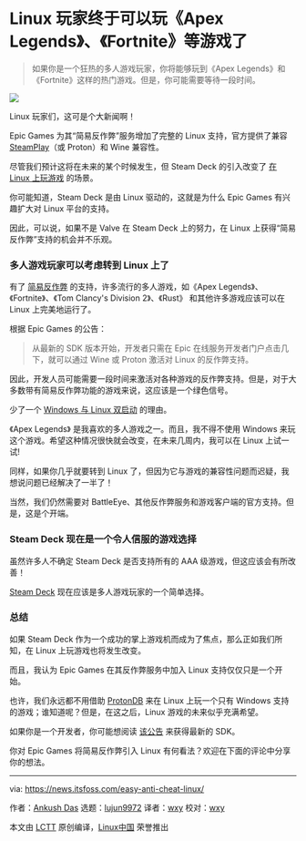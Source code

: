 [#]: subject: "Linux Gamers Can Finally Play Games like Apex Legends, Fortnite, Thanks to Easy Anti-Cheat Support"
[#]: via: "https://news.itsfoss.com/easy-anti-cheat-linux/"
[#]: author: "Ankush Das https://news.itsfoss.com/author/ankush/"
[#]: collector: "lujun9972"
[#]: translator: "wxy"
[#]: reviewer: "wxy"
[#]: publisher: " "
[#]: url: " "

Linux 玩家终于可以玩《Apex Legends》、《Fortnite》等游戏了
======

> 如果你是一个狂热的多人游戏玩家，你将能够玩到《Apex Legends》和《Fortnite》这样的热门游戏。但是，你可能需要等待一段时间。

![](https://i1.wp.com/news.itsfoss.com/wp-content/uploads/2021/09/easy-anti-cheat-linux.png?w=1200&ssl=1)

Linux 玩家们，这可是个大新闻啊！

Epic Games 为其“简易反作弊”服务增加了完整的 Linux 支持，官方提供了兼容 [SteamPlay][1]（或 Proton）和 Wine 兼容性。

尽管我们预计这将在未来的某个时候发生，但 Steam Deck 的引入改变了 [在 Linux 上玩游戏][2] 的场景。

你可能知道，Steam Deck 是由 Linux 驱动的，这就是为什么 Epic Games 有兴趣扩大对 Linux 平台的支持。

因此，可以说，如果不是 Valve 在 Steam Deck 上的努力，在 Linux 上获得“简易反作弊”支持的机会并不乐观。

### 多人游戏玩家可以考虑转到 Linux 上了

有了 [简易反作弊][3] 的支持，许多流行的多人游戏，如《Apex Legends》、《Fortnite》、《Tom Clancy's Division 2》、《Rust》 和其他许多游戏应该可以在 Linux 上完美地运行了。

根据 Epic Games 的公告：

> 从最新的 SDK 版本开始，开发者只需在 Epic 在线服务开发者门户点击几下，就可以通过 Wine 或 Proton 激活对 Linux 的反作弊支持。

因此，开发人员可能需要一段时间来激活对各种游戏的反作弊支持。但是，对于大多数带有简易反作弊功能的游戏来说，这应该是一个绿色信号。

少了一个 [Windows 与 Linux 双启动][4] 的理由。

《Apex Legends》 是我喜欢的多人游戏之一。而且，我不得不使用 Windows 来玩这个游戏。希望这种情况很快就会改变，在未来几周内，我可以在 Linux 上试一试!

同样，如果你几乎就要转到 Linux 了，但因为它与游戏的兼容性问题而迟疑，我想说问题已经解决了一半了！

当然，我们仍然需要对 BattleEye、其他反作弊服务和游戏客户端的官方支持。但是，这是个开端。

### Steam Deck 现在是一个令人信服的游戏选择

虽然许多人不确定 Steam Deck 是否支持所有的 AAA 级游戏，但这应该会有所改善！

[Steam Deck][5] 现在应该是多人游戏玩家的一个简单选择。

### 总结

如果 Steam Deck 作为一个成功的掌上游戏机而成为了焦点，那么正如我们所知，在 Linux 上玩游戏也将发生改变。

而且，我认为 Epic Games 在其反作弊服务中加入 Linux 支持仅仅只是一个开始。

也许，我们永远都不用借助 [ProtonDB][6] 来在 Linux 上玩一个只有 Windows 支持的游戏；谁知道呢？但是，在这之后，Linux 游戏的未来似乎充满希望。

如果你是一个开发者，你可能想阅读 [该公告][7] 来获得最新的 SDK。

你对 Epic Games 将简易反作弊引入 Linux 有何看法？欢迎在下面的评论中分享你的想法。

--------------------------------------------------------------------------------

via: https://news.itsfoss.com/easy-anti-cheat-linux/

作者：[Ankush Das][a]
选题：[lujun9972][b]
译者：[wxy](https://github.com/wxy)
校对：[wxy](https://github.com/wxy)

本文由 [LCTT](https://github.com/LCTT/TranslateProject) 原创编译，[Linux中国](https://linux.cn/) 荣誉推出

[a]: https://news.itsfoss.com/author/ankush/
[b]: https://github.com/lujun9972
[1]: https://itsfoss.com/steam-play/
[2]: https://itsfoss.com/linux-gaming-guide/
[3]: https://www.easy.ac/en-us/
[4]: https://itsfoss.com/install-ubuntu-1404-dual-boot-mode-windows-8-81-uefi/
[5]: https://www.steamdeck.com/en/
[6]: https://www.protondb.com
[7]: https://dev.epicgames.com/en-US/news/epic-online-services-launches-anti-cheat-support-for-linux-mac-and-steam-deck
